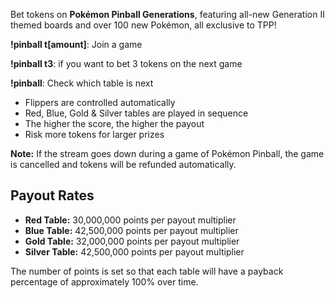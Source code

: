 Bet tokens on **Pokémon Pinball Generations**, featuring all-new Generation II themed boards and over 100 new Pokémon, all exclusive to TPP!

**!pinball t\[amount\]**: Join a game

**!pinball t3**: if you want to bet 3 tokens on the next game

**!pinball**: Check which table is next

- Flippers are controlled automatically
- Red, Blue, Gold & Silver tables are played in sequence
- The higher the score, the higher the payout
- Risk more tokens for larger prizes

**Note:** If the stream goes down during a game of Pokémon Pinball, the game is cancelled and tokens will be refunded automatically.

## Payout Rates

- **Red Table:** 30,000,000 points per payout multiplier
- **Blue Table:** 42,500,000 points per payout multiplier
- **Gold Table:** 32,000,000 points per payout multiplier
- **Silver Table:** 42,500,000 points per payout multiplier

The number of points is set so that each table will have a payback percentage of approximately 100% over time.